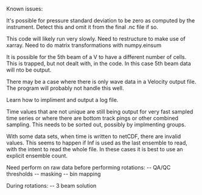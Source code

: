 Known issues:

It's possible for pressure standard deviation to be zero as computed by the instrument.  Detect this and omit it from the final .nc file if so.

This code will likely run very slowly.  Need to restructure to make use of xarray.  Need to do matrix transformations with numpy.einsum

It is possible for the 5th beam of a V to have a different number of cells.  This is trapped, but not dealt with, in the code.  In this case 5th beam data will nto be output.

There may be a case where there is only wave data in a Velocity output file.  The program will probably not handle this well.

Learn how to impliment and output a log file.

Time values that are not unique are still being output for very fast sampled time series or where there are bottom track pings or other combined sampling.  This needs to be sorted out, possibly by implmenting groups.

With some data sets, when time is written to netCDF, there are invalid values.  This seems to happen if Inf is used as the last ensemble to read, with the intent to read the whole file.  In these cases it is best to use an explicit ensemble count. 

Need perform on raw data before performing rotations:
-- QA/QC thresholds 
-- masking
-- bin mapping

During rotations:
-- 3 beam solution